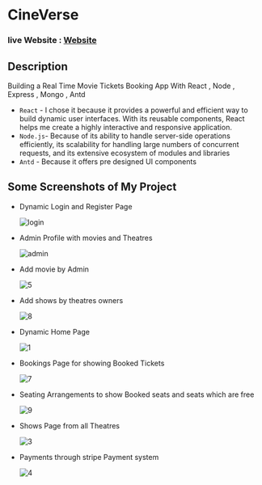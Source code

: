 # CineVerse

### live Website : [Website](https://cineverse-dr8j.onrender.com/)

## Description

Building a Real Time Movie Tickets Booking App With React , Node , Express , Mongo , Antd

* `React` - I chose it because it provides a powerful and efficient way to build dynamic user interfaces. With its reusable components, React helps me create a highly interactive and responsive application.
* `Node.js`- Because of its ability to handle server-side operations efficiently, its scalability for handling large numbers of concurrent requests, and its extensive ecosystem of modules and libraries
* `Antd` - Because it offers pre designed UI components


## Some Screenshots of My Project

* Dynamic Login and Register Page
  
  ![login](https://github.com/Vaibhavr-007/CineVerse/assets/90847434/23e144b9-928d-4750-81b8-7a682ef337c8)

* Admin Profile with movies and Theatres
  
  ![admin](https://github.com/Vaibhavr-007/CineVerse/assets/90847434/2cd5d4f5-0837-4ab6-8533-8bd1a9f5eec6)

* Add movie by Admin
  
  ![5](https://github.com/Vaibhavr-007/CineVerse/assets/90847434/418864e5-2f7e-42d8-97ff-5cae443db19c)

* Add shows by theatres owners

   ![8](https://github.com/Vaibhavr-007/CineVerse/assets/90847434/e36a9e81-044b-4898-9ae3-8e2a48f82859)

* Dynamic Home Page

  ![1](https://github.com/Vaibhavr-007/CineVerse/assets/90847434/9f6f3933-29b3-4d71-a340-e2c305d401ce)

* Bookings Page for showing Booked Tickets

  ![7](https://github.com/Vaibhavr-007/CineVerse/assets/90847434/82c41561-9bee-487c-8818-1c7805437020)

* Seating Arrangements to show Booked seats and seats which are free

  ![9](https://github.com/Vaibhavr-007/CineVerse/assets/90847434/9fbddf2a-b89f-4d8d-9ba5-39ec648810b7)

* Shows Page from all Theatres

  ![3](https://github.com/Vaibhavr-007/CineVerse/assets/90847434/e5b0506a-51bf-41fa-babc-75d63c2e214c)


* Payments through stripe Payment system
  
  ![4](https://github.com/Vaibhavr-007/CineVerse/assets/90847434/52e6a6b1-7dbe-4240-a12c-c4fc6d8589b2)

  

  

